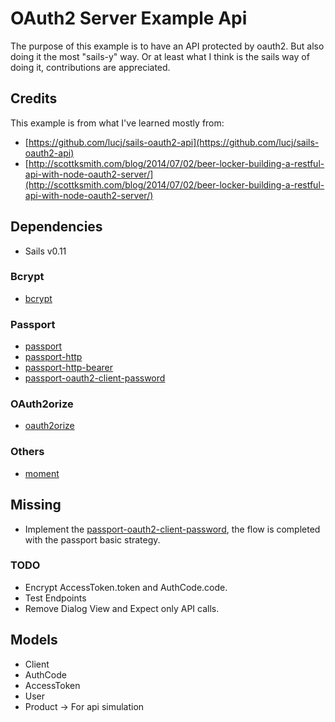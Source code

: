 # OAuth2 Server Example Api

The purpose of this example is to have an API protected by oauth2. But also doing it the most "sails-y" way. Or at least what I think is the sails way of doing it, contributions are appreciated.

## Credits

This example is from what I've learned mostly from:

 - [https://github.com/lucj/sails-oauth2-api](https://github.com/lucj/sails-oauth2-api)
 - [http://scottksmith.com/blog/2014/07/02/beer-locker-building-a-restful-api-with-node-oauth2-server/](http://scottksmith.com/blog/2014/07/02/beer-locker-building-a-restful-api-with-node-oauth2-server/)

## Dependencies

- Sails v0.11

### Bcrypt
- [bcrypt](https://www.npmjs.com/package/bcrypt)

### Passport
- [passport](http://passportjs.org/)
- [passport-http](https://github.com/jaredhanson/passport-http)
- [passport-http-bearer](https://github.com/jaredhanson/passport-http-bearer)
- [passport-oauth2-client-password](https://github.com/jaredhanson/passport-oauth2-client-password)

### OAuth2orize
- [oauth2orize](https://github.com/jaredhanson/oauth2orize/)

### Others
- [moment](https://github.com/moment/moment/)

## Missing

- Implement the [passport-oauth2-client-password](https://github.com/jaredhanson/passport-oauth2-client-password), the flow is completed with the passport basic strategy.

### TODO

- Encrypt AccessToken.token and AuthCode.code.
- Test Endpoints
- Remove Dialog View and Expect only API calls.

## Models

- Client
- AuthCode
- AccessToken
- User
- Product -> For api simulation
